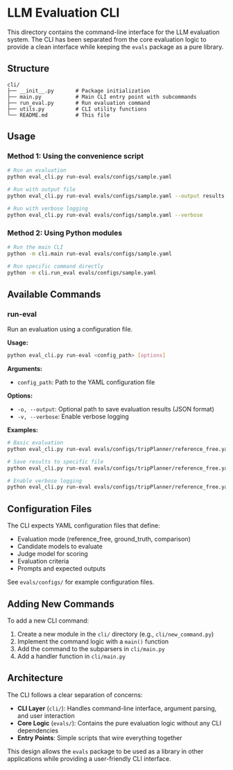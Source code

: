 # LLM Evaluation CLI

This directory contains the command-line interface for the LLM evaluation system. The CLI has been separated from the core evaluation logic to provide a clean interface while keeping the `evals` package as a pure library.

## Structure

```
cli/
├── __init__.py       # Package initialization
├── main.py           # Main CLI entry point with subcommands
├── run_eval.py       # Run evaluation command
├── utils.py          # CLI utility functions
└── README.md         # This file
```

## Usage

### Method 1: Using the convenience script

```bash
# Run an evaluation
python eval_cli.py run-eval evals/configs/sample.yaml

# Run with output file
python eval_cli.py run-eval evals/configs/sample.yaml --output results.json

# Run with verbose logging
python eval_cli.py run-eval evals/configs/sample.yaml --verbose
```

### Method 2: Using Python modules

```bash
# Run the main CLI
python -m cli.main run-eval evals/configs/sample.yaml

# Run specific command directly
python -m cli.run_eval evals/configs/sample.yaml
```

## Available Commands

### run-eval

Run an evaluation using a configuration file.

**Usage:**
```bash
python eval_cli.py run-eval <config_path> [options]
```

**Arguments:**
- `config_path`: Path to the YAML configuration file

**Options:**
- `-o, --output`: Optional path to save evaluation results (JSON format)
- `-v, --verbose`: Enable verbose logging

**Examples:**
```bash
# Basic evaluation
python eval_cli.py run-eval evals/configs/tripPlanner/reference_free.yaml

# Save results to specific file
python eval_cli.py run-eval evals/configs/tripPlanner/reference_free.yaml --output my_results.json

# Enable verbose logging
python eval_cli.py run-eval evals/configs/tripPlanner/reference_free.yaml --verbose
```

## Configuration Files

The CLI expects YAML configuration files that define:
- Evaluation mode (reference_free, ground_truth, comparison)
- Candidate models to evaluate
- Judge model for scoring
- Evaluation criteria
- Prompts and expected outputs

See `evals/configs/` for example configuration files.

## Adding New Commands

To add a new CLI command:

1. Create a new module in the `cli/` directory (e.g., `cli/new_command.py`)
2. Implement the command logic with a `main()` function
3. Add the command to the subparsers in `cli/main.py`
4. Add a handler function in `cli/main.py`

## Architecture

The CLI follows a clear separation of concerns:

- **CLI Layer** (`cli/`): Handles command-line interface, argument parsing, and user interaction
- **Core Logic** (`evals/`): Contains the pure evaluation logic without any CLI dependencies
- **Entry Points**: Simple scripts that wire everything together

This design allows the `evals` package to be used as a library in other applications while providing a user-friendly CLI interface. 